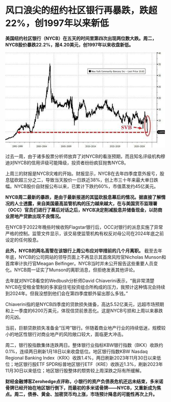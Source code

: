 # 风口浪尖的纽约社区银行再暴跌，跌超22%，创1997年以来新低

**美国纽约社区银行（NYCB）在五天的时间里第四次出现两位数大跌。周二，NYCB股价暴跌22.2%，报4.20美元，创1997年以来收盘新低。**

![a36cffd4edb0a4f173646111cdbfa357.jpg](https://raw.githubusercontent.com/qqhsx/qqnews_image/main/2024/02/07/风口浪尖的纽约社区银行再暴跌，跌超22%，创1997年以来新低/a36cffd4edb0a4f173646111cdbfa357.jpg)

过去一周，由于诸多股票分析师放弃了对NYCB的看涨预期，而且知名评级机构穆迪对NYCB的信用评级可能降级，投资者纷纷疯狂抛售NYCB。

上周三的财报是NYCB灾难的开始。财报显示，NYCB在去年四季度意外报亏，股息猛砍超三分之二，导致当天股价一日跌近38%，创上市三十年来最大单日跌幅。NYCB股价自财报公布以来，已累计下跌约60%，市值蒸发约45亿美元。

**NYCB周二最新的暴跌，是由于最新报道的其猛砍股息幕后的情况。据直接了解情况的人士透露，来自美国最高监管机构的压力越来越大，在与美国货币监理署（OCC）官员们进行了幕后对话之后，NYCB决定削减股息并储备现金，以防商业房地产贷款出现不良情况。**

在NYCB于2022年晚些时候收购Flagstar银行后，OCC对银行的派息实施了异常严格的控制。监管文件显示，该交易使监管机构有权反对母公司在2024年底之前设定的任何股息。

**此外，NYCB的两名高管在该银行上周公布应对举措前的几个月离职。** 截至去年年底，NYCB的公司网站的领导页面上不再显示其首席风险官Nicholas
Munson和首席审计执行官Meagan
Belfinger。NYCB当时并未公开报告这些重要人员变化。NYCB周一证实了Munson的离职消息，但拒绝发表其他评论。

去年就对NYCB看空的Wedbush分析师David
Chiaverini表示，“我非常清楚NYCB在受租金管制的多家庭住宅投资组合所构成的压力，我预计这种情况会持续到2024年。但我没想到他们会在第四季度额外留出那么多钱。”

Chiaverini指的是NYCB四季度的贷款损失拨备，高达5.52亿美元，远超市场预期和上一季度的6200万美元，体现信贷前景恶化。这是NYCB亏损和上周以来暴跌的元凶。

当前，巨额贷款损失准备金“压垮”银行。伴随着商业地产行业的持续低迷，规模较小的地区性银行对商业地产的风险敞口较大，面临更大冲击。

周二，银行股指数集体连跌两日。整体银行业指标KBW银行指数（BKX）收跌约0.1%，连续两日刷新1月18日以来收盘低位。地区银行指数KBW Nasdaq
Regional Banking Index（KRX）收跌1.4%，两日刷新2023年11月30日以来低位；地区银行股ETF
SPDR标普地区银行ETF（KRE）收跌近1.3%，刷新2023年11月30日以来低位；地区银行股整体的颓势较上周深跌之际有所缓解。

**财经金融博客Zerohedge点评称，小银行的资产负债表危机还远未结束，多米诺骨牌已经开始在地区银行倒下，而最初的多米诺骨牌——NYCB，又重新成为焦点。周二，债券、黄金、加密货币均上涨，市场预计降息的可能性再次上升。**


